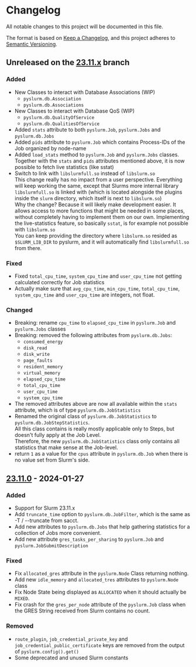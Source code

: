# Changelog

All notable changes to this project will be documented in this file.

The format is based on [Keep a Changelog](https://keepachangelog.com/en/1.1.0/),
and this project adheres to [Semantic Versioning](https://semver.org/spec/v2.0.0.html).

## Unreleased on the [23.11.x](https://github.com/PySlurm/pyslurm/tree/23.11.x) branch

### Added

- New Classes to interact with Database Associations (WIP)
    - `pyslurm.db.Association`
    - `pyslurm.db.Associations`
- New Classes to interact with Database QoS (WIP)
    - `pyslurm.db.QualityOfService`
    - `pyslurm.db.QualitiesOfService`
- Added `stats` attribute to both `pyslurm.Job`, `pyslurm.Jobs` and
  `pyslurm.db.Jobs`
- Added `pids` attribute to `pyslurm.Job` which contains Process-IDs of the Job
  organized by node-name
- Added `load_stats` method to `pyslurm.Job` and `pyslurm.Jobs` classes.
  Together with the `stats` and `pids` attributes mentioned above, it is now
  possible to fetch live statistics (like sstat)
- Switch to link with `libslurmfull.so` instead of `libslurm.so`<br>
  This change really has no impact from a user perspective. Everything will
  keep working the same, except that Slurms more internal library
  `libslurmfull.so` is linked with (which is located alongside the plugins
  inside the `slurm` directory, which itself is next to `libslurm.so`)<br>
  Why the change? Because it will likely make development easier. It allows
  access to more functions that might be needed in some places, without
  completely having to implement them on our own. Implementing the
  live-statistics feature, so basically `sstat`, is for example not possible
  with `libslurm.so` <br>
  You can keep providing the directory where `libslurm.so` resided as
  `$SLURM_LIB_DIR` to pyslurm, and it will automatically find `libslurmfull.so`
  from there.

### Fixed

- Fixed `total_cpu_time`, `system_cpu_time` and `user_cpu_time` not getting
  calculated correctly for Job statistics
- Actually make sure that `avg_cpu_time`, `min_cpu_time`, `total_cpu_time`,
  `system_cpu_time` and `user_cpu_time` are integers, not float.

### Changed

- Breaking: rename `cpu_time` to `elapsed_cpu_time` in `pyslurm.Job` and
  `pyslurm.Jobs` classes
- Breaking: removed the following attributes from `pyslurm.db.Jobs`:<br>
    * `consumed_energy`
    * `disk_read`
    * `disk_write`
    * `page_faults`
    * `resident_memory`
    * `virtual_memory`
    * `elapsed_cpu_time`
    * `total_cpu_time`
    * `user_cpu_time`
    * `system_cpu_time`
- The removed attributes above are now all available within the `stats`
  attribute, which is of type `pyslurm.db.JobStatistics`
- Renamed the original class of `pyslurm.db.JobStatistics` to
  `pyslurm.db.JobStepStatistics`.<br>
  All this class contains is really mostly applicable only to Steps, but
  doesn't fully apply at the Job Level.<br>
  Therefore, the new `pyslurm.db.JobStatistics` class only contains all
  statistics that make sense at the Job-level.
- return `1` as a value for the `cpus` attribute in `pyslurm.db.Job` when there
  is no value set from Slurm's side.

## [23.11.0](https://github.com/PySlurm/pyslurm/releases/tag/v23.11.0) - 2024-01-27

### Added

- Support for Slurm 23.11.x
- Add `truncate_time` option to `pyslurm.db.JobFilter`, which is the same as -T /
  --truncate from sacct.
- Add new attributes to `pyslurm.db.Jobs` that help gathering statistics for a
  collection of Jobs more convenient.
- Add new attribute `gres_tasks_per_sharing` to `pyslurm.Job` and
  `pyslurm.JobSubmitDescription`

### Fixed

- Fix `allocated_gres` attribute in the `pyslurm.Node` Class returning nothing.
- Add new `idle_memory` and `allocated_tres` attributes to `pyslurm.Node` class
- Fix Node State being displayed as `ALLOCATED` when it should actually be
  `MIXED`.
- Fix crash for the `gres_per_node` attribute of the `pyslurm.Job` class when
  the GRES String received from Slurm contains no count.

### Removed

- `route_plugin`, `job_credential_private_key` and `job_credential_public_certificate`
  keys are removed from the output of `pyslurm.config().get()`
- Some deprecated and unused Slurm constants
